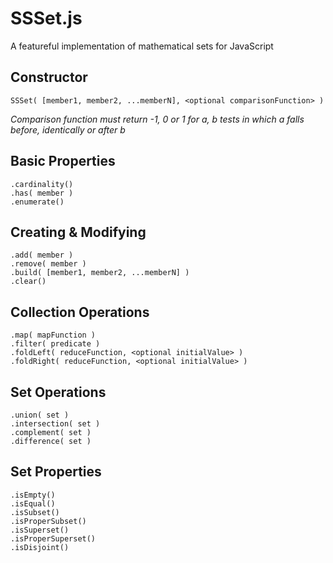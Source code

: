 SSSet.js
========

A featureful implementation of mathematical sets for JavaScript

Constructor
-----------

    SSSet( [member1, member2, ...memberN], <optional comparisonFunction> )

*Comparison function must return -1, 0 or 1 for a, b tests in which a falls before, identically or after b*

Basic Properties
----------------

    .cardinality()
    .has( member )
    .enumerate()


Creating & Modifying
--------------------

    .add( member )
    .remove( member )
    .build( [member1, member2, ...memberN] )
    .clear()


Collection Operations
---------------------

    .map( mapFunction )
    .filter( predicate )
    .foldLeft( reduceFunction, <optional initialValue> )
    .foldRight( reduceFunction, <optional initialValue> )


Set Operations
-----------------

    .union( set )
    .intersection( set )
    .complement( set )
    .difference( set )


Set Properties
--------------

    .isEmpty()
    .isEqual()
    .isSubset()
    .isProperSubset()
    .isSuperset()
    .isProperSuperset()
    .isDisjoint()
